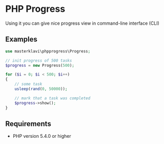 
# PHP Progress

Using it you can give nice progress view in command-line interface (CLI)

## Examples

```PHP
use masterklavi\phpprogress\Progress;

// init progress of 500 tasks
$progress = new Progress(500);

for ($i = 0; $i < 500; $i++)
{
    // some task
    usleep(rand(0, 50000));

    // mark that a task was completed
    $progress->show();
}
```


## Requirements

- PHP version 5.4.0 or higher
